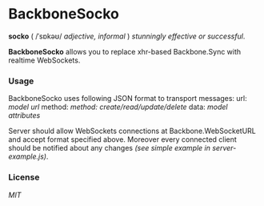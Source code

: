 # BackboneSocko

**socko** ( /ˈsɒkəʊ/ _adjective, informal_ ) *stunningly effective or successful*.

**BackboneSocko** allows you to replace xhr-based Backbone.Sync with realtime WebSockets.

### Usage

BackboneSocko uses following JSON format to transport messages:
url: _model url_
method: _method: create/read/update/delete_
data: _model attributes_

Server should allow WebSockets connections at Backbone.WebSocketURL and accept format specified above. Moreover every connected client should be notified about any changes _(see simple example in server-example.js)_.

### License
_MIT_